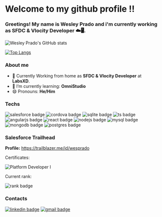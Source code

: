 # Welcome to my github profile !!
### Greetings! My name is Wesley Prado and i'm currently working as SFDC & Vlocity Developer ☁️🖥️.

![Wesley Prado's GitHub stats](https://github-readme-stats.vercel.app/api?username=wesley-prado&text_color=f2f2f2&icon_color=f70a81&title_color=ff0080&border_color=ff0080&bg_color=25,160754,540742&show_icons=true&include_all_commits=true)

[![Top Langs](https://github-readme-stats.vercel.app/api/top-langs/?username=wesley-prado&&text_color=f2f2f2&icon_color=f70a81&title_color=ff0080&border_color=ff0080&bg_color=25,160754,540742&card_width=495&langs_count=10)](https://github.com/anuraghazra/github-readme-stats)

### About me
* 🏡 Currently Working from home as __SFDC & Vlocity Developer__ at __LabsXD__.
* 🌱 I’m currently learning: __OmniStudio__
* 😄 Pronouns: __He/Him__

### Techs
![salesforce badge](https://img.shields.io/badge/Salesforce-white?style=for-the-badge&logo=salesforce)
![cordova badge](https://img.shields.io/badge/Apache%20Cordova-333333?style=for-the-badge&logo=apache-cordova)
![sqlite badge](https://img.shields.io/badge/SQLite-003B57?style=for-the-badge&logo=sqlite&logoColor=blue)
![ts badge](https://img.shields.io/badge/TypeScript-007ACC?style=for-the-badge&logo=typescript&logoColor=white)
![angularjs badge](https://img.shields.io/badge/AngularJS-E23237?style=for-the-badge&logo=angularjs&logoColor=white)
![react badge](https://img.shields.io/badge/React-20232A?style=for-the-badge&logo=react&logoColor=61DAFB)
![nodejs badge](https://img.shields.io/badge/Node.js-43853D?style=for-the-badge&logo=node.js&logoColor=white)
![mysql badge](https://img.shields.io/badge/MySQL-00000F?style=for-the-badge&logo=mysql&logoColor=white)
![mongodb badge](https://img.shields.io/badge/MongoDB-4EA94B?style=for-the-badge&logo=mongodb&logoColor=white)
![postgres badge](https://img.shields.io/badge/PostgreSQL-316192?style=for-the-badge&logo=postgresql&logoColor=white)


### Salesforce Trailhead
__Profile:__ https://trailblazer.me/id/wesprado

Certificates: 

![Platform Developer I](https://i.imgur.com/nLEXX90.png)

Current rank:

![rank badge](https://trailhead.salesforce.com/assets/ranks/mountaineer-bca5476f603e6e831c6b7c16d1b81fd03a1aa256f2d1c9934fa08f0cb03b613f.png)
### Contacts

<a href = "https://www.linkedin.com/in/wesley-santana-prado/">![linkedin badge](https://img.shields.io/badge/LinkedIn-0077B5?style=for-the-badge&logo=linkedin&logoColor=white)</a>
<a href = "mailto: wesleyprado.dev@gmail.com">![gmail badge](https://img.shields.io/badge/Gmail-D14836?style=for-the-badge&logo=gmail&logoColor=white)</a>
